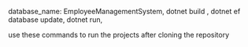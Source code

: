 database_name: EmployeeManagementSystem,
dotnet build ,
dotnet ef database update,
dotnet run,

use these commands to run the projects after cloning the repository
